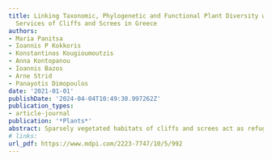 ```yaml
---
title: Linking Taxonomic, Phylogenetic and Functional Plant Diversity with Ecosystem
  Services of Cliffs and Screes in Greece
authors:
- Maria Panitsa
- Ioannis P Kokkoris
- Konstantinos Kougioumoutzis
- Anna Kontopanou
- Ioannis Bazos
- Arne Strid
- Panayotis Dimopoulos
date: '2021-01-01'
publishDate: '2024-04-04T10:49:30.997262Z'
publication_types:
- article-journal
publication: '*Plants*'
abstract: Sparsely vegetated habitats of cliffs and screes act as refugia for many regional and local endemic specialized plant taxa most of which have evolved precisely for that type of habitat. The interplay between taxonomic, phylogenetic, and functional plant diversity on rock and scree habitats of extreme environmental conditions, enlightens the relations of plant communities and ecosystems and facilitates management planning for the conservation of biodiversity and ecosystem services. The identification of biodiversity patterns and hotspots (taxonomic, phylogenetic, and functional) contributes to the integration of the ecosystem services (ES) approach for the mapping and assessment of ecosystems and their services (MAES) implementation in Greece and the creation of thematic maps based on the MAES reporting format. The overlap among the protected areas’ network revealed that almost all areas of cliffs and screes of medium, high, and very high taxonomic and phylogenetic plant endemism are included in the Natura 2000 area network. The results of this study provide the baseline information for ES assessments at sparsely vegetated land of cliffs and screes. Our results contribute to the implementation of certain indicators of the national set of MAES indicators in Greece such as (a) floristic diversity and (b) microrefugia of endemic diversity and support of decision-making.
# links:
url_pdf: https://www.mdpi.com/2223-7747/10/5/992
---
```

